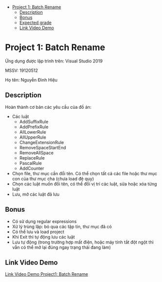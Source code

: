 
- [Project 1: Batch Rename](#project-1-batch-rename)
  - [Description](#description)
  - [Bonus](#bonus)
  - [Expected grade](#expected-grade)
  - [Link Video Demo](#link-video-demo)

# Project 1: Batch Rename

Ứng dụng được lập trình trên: Visual Studio 2019

MSSV: 19120512

Họ tên: Nguyễn Đình Hiệu

## Description

Hoàn thành cơ bản các yêu cầu của đồ án:

- Các luật
  - AddSuffixRule
  - AddPrefixRule
  - AllLowerRule
  - AllUpperRule
  - ChangeExtensionRule
  - RemoveSpaceStartEnd
  - RemoveAllSpace
  - ReplaceRule
  - PascalRule
  - AddCounter
- Chọn file, thư mục cần đổi tên. Có thể chọn tất cả các file hoặc thư mục con của thư mục cha (chưa load đệ quy)
- Chọn các luật muốn đổi tên, có thể đổi vị trí các luật, sửa hoặc xóa từng luật
- Lưu, mở các luật đã lưu

## Bonus

- Có sử dụng regular expressions
- Xử lý trùng lặp: bỏ qua các tập tin, thư mục đã có
- Có thể lưu và load project
- Khi Exit thì tự động lưu các luật
- Lưu tự động (trong trường hợp mất điện, hoặc máy tính tắt đột ngột thì vẫn có thể mở lại đúng ngay trạng thái đang làm)

## Link Video Demo

[Link Video Demo Project1: Batch Rename](https://www.youtube.com/watch?v=vBIJG3t749s)
  
